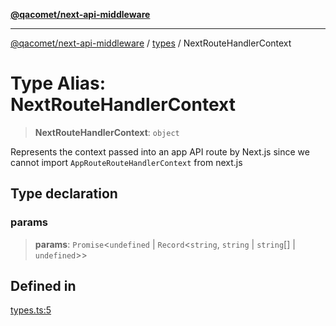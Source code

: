 [**@qacomet/next-api-middleware**](../../README.md)

***

[@qacomet/next-api-middleware](../../modules.md) / [types](../README.md) / NextRouteHandlerContext

# Type Alias: NextRouteHandlerContext

> **NextRouteHandlerContext**: `object`

Represents the context passed into an app API route by Next.js since we
cannot import `AppRouteRouteHandlerContext` from next.js

## Type declaration

### params

> **params**: `Promise`\<`undefined` \| `Record`\<`string`, `string` \| `string`[] \| `undefined`\>\>

## Defined in

[types.ts:5](https://github.com/QAComet/next-api-middleware/blob/da24335f9b3ecf3283f97097a7779844efa72961/src/types.ts#L5)
